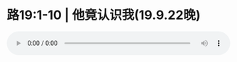 # 路19:1-10 | 他竟认识我(19.9.22晚)

<audio style="width: 100%;" preload="false" controls controlslist="nodownload"><source src="//file.simai.life/audio/mp3/old/27652.mp3" type="audio/mpeg">Your browser does not support the audio element.</audio>


